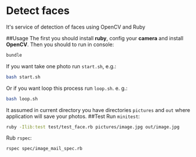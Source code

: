 # Detect faces
It's service of detection of faces using OpenCV and Ruby

##Usage
The first you should install **ruby**, config your **camera** and install **OpenCV**. Then you should to run in console:
```sh
bundle
```
If you want take one photo run `start.sh`, e.g.:
```sh
bash start.sh
```
Or if you want loop this process run `loop.sh`. e. g.:
```sh
bash loop.sh
```
It assumed in current directory you have directories `pictures` and `out` where application will save your photos.
##Test
Run `minitest`:
```sh
ruby -Ilib:test test/test_face.rb pictures/image.jpg out/image.jpg
```
Rub `rspec`:
```sh
rspec spec/image_mail_spec.rb
```
